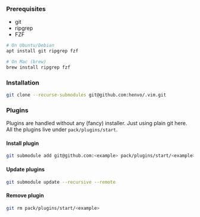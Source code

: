 ### Prerequisites
* git
* ripgrep
* FZF

``` bash
# On Ubuntu/Debian
apt install git ripgrep fzf

# On Mac (brew)
brew install ripgrep fzf
```

### Installation

``` bash
git clone --recurse-submodules git@github.com:henvo/.vim.git
```

### Plugins
Plugins are handled without any (fancy) installer. Just using plain git here.
All the plugins live under `pack/plugins/start`.

#### Install plugin
``` bash
git submodule add git@github.com:<example> pack/plugins/start/<example>
```

#### Update plugins
``` bash
git submodule update --recursive --remote
```
#### Remove plugin
``` bash
git rm pack/plugins/start/<example>
